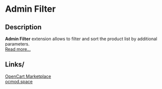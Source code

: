 # Admin Filter

## Description
**Admin Filter** extension allows to filter and sort the product list by additional parameters.  
[Read more...](./module/README.md)

## Links/
[OpenCart Marketplace](https://www.opencart.com/index.php?route=marketplace/extension/info&extension_id=36080)  
[ocmod.space](https://www.ocmod.space/admin-filter/)  
